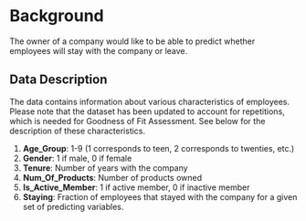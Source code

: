 # Background

The owner of a company would like to be able to predict whether employees will stay with the company or leave. 

## Data Description

The data contains information about various characteristics of employees. Please note that the dataset has been updated to account for repetitions, which is needed for Goodness of Fit Assessment. See below for the description of these characteristics. 

1. **Age_Group**: 1-9 (1 corresponds to teen, 2 corresponds to twenties, etc.) 
2. **Gender**: 1 if male, 0 if female 
3. **Tenure**: Number of years with the company 
4. **Num_Of_Products**: Number of products owned 
5. **Is_Active_Member**: 1 if active member, 0 if inactive member 
6. **Staying**: Fraction of employees that stayed with the company for a given set of predicting variables.
